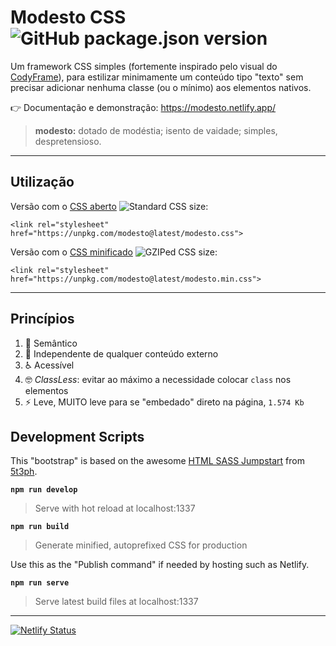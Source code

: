 # Modesto CSS ![GitHub package.json version](https://img.shields.io/github/package-json/v/nalmeida/modesto)

Um framework CSS simples (fortemente inspirado pelo visual do [CodyFrame](https://codyhouse.co/ds/docs/framework)), para estilizar minimamente um conteúdo tipo "texto" sem precisar adicionar nenhuma classe (ou o mínimo) aos elementos nativos.

👉 Documentação e demonstração: https://modesto.netlify.app/

> **modesto:** dotado de modéstia; isento de vaidade; simples, despretensioso.

---

## Utilização

Versão com o [CSS aberto](https://unpkg.com/modesto@latest/modesto.css) ![Standard CSS size](https://img.badgesize.io/nalmeida/modesto/master/modesto.css.png):

```
<link rel="stylesheet" href="https://unpkg.com/modesto@latest/modesto.css">
```

Versão com o [CSS minificado](https://unpkg.com/modesto@latest/modesto.min.css) ![GZIPed CSS size](https://img.badgesize.io/nalmeida/modesto/master/modesto.min.css.png?compression=gzip):

```
<link rel="stylesheet" href="https://unpkg.com/modesto@latest/modesto.min.css">
```

---

## Princípios

1.  📖 Semântico
2.  👋 Independente de qualquer conteúdo externo
3.  ♿️ Acessível
4.  🤓 *ClassLess*: evitar ao máximo a necessidade colocar `class` nos elementos
5.  ⚡️ Leve, MUITO leve para se "embedado" direto na página, `1.574 Kb`

## Development Scripts

This "bootstrap" is based on the awesome [HTML SASS Jumpstart](https://github.com/5t3ph/html-sass-jumpstart) from [5t3ph](https://github.com/5t3ph).

**`npm run develop`**

> Serve with hot reload at localhost:1337

**`npm run build`**

> Generate minified, autoprefixed CSS for production

Use this as the "Publish command" if needed by hosting such as Netlify.

**`npm run serve`**

> Serve latest build files at localhost:1337

---

[![Netlify Status](https://api.netlify.com/api/v1/badges/4e99a990-c943-4861-8d48-4985dabd87e3/deploy-status)](https://app.netlify.com/sites/modesto/deploys)